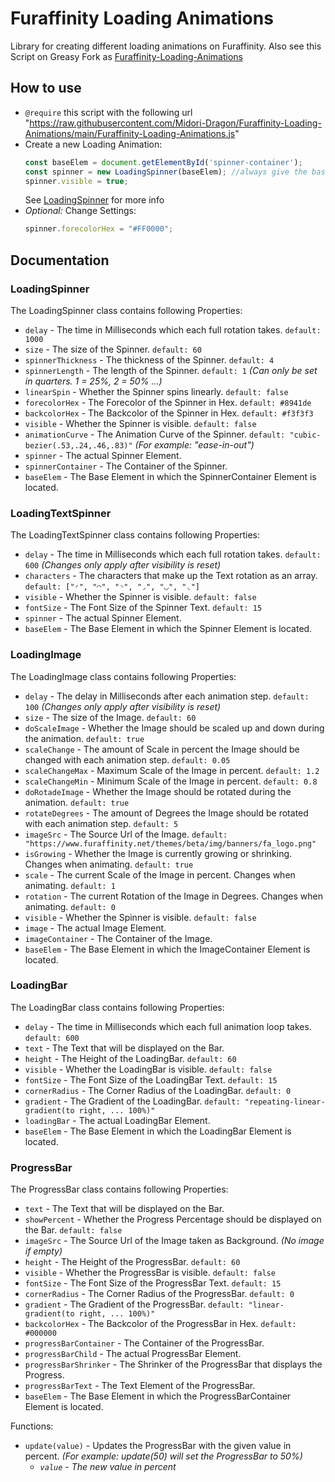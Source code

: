 # Furaffinity Loading Animations

Library for creating different loading animations on Furaffinity. Also see this Script on Greasy Fork as [Furaffinity-Loading-Animations](https://greasyfork.org/de/scripts/485153-furaffinity-loading-animations)

## How to use

- `@require` this script with the following url "https://raw.githubusercontent.com/Midori-Dragon/Furaffinity-Loading-Animations/main/Furaffinity-Loading-Animations.js"
  <br>
- Create a new Loading Animation:
  ```javascript
  const baseElem = document.getElementById('spinner-container');
  const spinner = new LoadingSpinner(baseElem); //always give the baseElem as parameter
  spinner.visible = true;
  ```
  See [LoadingSpinner](#loadingspinner) for more info
  <br>
- _Optional:_ Change Settings:
  ```javascript
  spinner.forecolorHex = "#FF0000";
  ```

## Documentation

### LoadingSpinner

The LoadingSpinner class contains following Properties:

- `delay` - The time in Milliseconds which each full rotation takes. `default: 1000`
- `size` - The size of the Spinner. `default: 60`
- `spinnerThickness` - The thickness of the Spinner. `default: 4`
- `spinnerLength` - The length of the Spinner. `default: 1` _(Can only be set in quarters. 1 = 25%, 2 = 50% ...)_
- `linearSpin` - Whether the Spinner spins linearly. `default: false`
- `forecolorHex` - The Forecolor of the Spinner in Hex. `default: #8941de`
- `backcolorHex` - The Backcolor of the Spinner in Hex. `default: #f3f3f3`
- `visible` - Whether the Spinner is visible. `default: false`
- `animationCurve` - The Animation Curve of the Spinner. `default: "cubic-bezier(.53,.24,.46,.83)"` _(For example: "ease-in-out")_
- `spinner` - The actual Spinner Element.
- `spinnerContainer` - The Container of the Spinner.
- `baseElem` - The Base Element in which the SpinnerContainer Element is located.

### LoadingTextSpinner

The LoadingTextSpinner class contains following Properties:

- `delay` - The time in Milliseconds which each full rotation takes. `default: 600` _(Changes only apply after visibility is reset)_
- `characters` - The characters that make up the Text rotation as an array. `default: ["◜", "◠", "◝", "◞", "◡", "◟"]`
- `visible` - Whether the Spinner is visible. `default: false`
- `fontSize` - The Font Size of the Spinner Text. `default: 15`
- `spinner` - The actual Spinner Element.
- `baseElem` - The Base Element in which the Spinner Element is located.

### LoadingImage

The LoadingImage class contains following Properties:

- `delay` - The delay in Milliseconds after each animation step. `default: 100` _(Changes only apply after visibility is reset)_
- `size` - The size of the Image. `default: 60`
- `doScaleImage` - Whether the Image should be scaled up and down during the animation. `default: true`
- `scaleChange` - The amount of Scale in percent the Image should be changed with each animation step. `default: 0.05`
- `scaleChangeMax` - Maximum Scale of the Image in percent. `default: 1.2`
- `scaleChangeMin` - Minimum Scale of the Image in percent. `default: 0.8`
- `doRotadeImage` - Whether the Image should be rotated during the animation. `default: true`
- `rotateDegrees` - The amount of Degrees the Image should be rotated with each animation step. `default: 5`
- `imageSrc` - The Source Url of the Image. `default: "https://www.furaffinity.net/themes/beta/img/banners/fa_logo.png"`
- `isGrowing` - Whether the Image is currently growing or shrinking. Changes when animating. `default: true`
- `scale` - The current Scale of the Image in percent. Changes when animating. `default: 1`
- `rotation` - The current Rotation of the Image in Degrees. Changes when animating. `default: 0`
- `visible` - Whether the Spinner is visible. `default: false`
- `image` - The actual Image Element.
- `imageContainer` - The Container of the Image.
- `baseElem` - The Base Element in which the ImageContainer Element is located.

### LoadingBar

The LoadingBar class contains following Properties:

- `delay` - The time in Milliseconds which each full animation loop takes. `default: 600`
- `text` - The Text that will be displayed on the Bar.
- `height` - The Height of the LoadingBar. `default: 60`
- `visible` - Whether the LoadingBar is visible. `default: false`
- `fontSize` - The Font Size of the LoadingBar Text. `default: 15`
- `cornerRadius` - The Corner Radius of the LoadingBar. `default: 0`
- `gradient` - The Gradient of the LoadingBar. `default: "repeating-linear-gradient(to right, ... 100%)"`
- `loadingBar` - The actual LoadingBar Element.
- `baseElem` - The Base Element in which the LoadingBar Element is located.

### ProgressBar

The ProgressBar class contains following Properties:

- `text` - The Text that will be displayed on the Bar.
- `showPercent` - Whether the Progress Percentage should be displayed on the Bar. `default: false`
- `imageSrc` - The Source Url of the Image taken as Background. _(No image if empty)_
- `height` - The Height of the ProgressBar. `default: 60`
- `visible` - Whether the ProgressBar is visible. `default: false`
- `fontSize` - The Font Size of the ProgressBar Text. `default: 15`
- `cornerRadius` - The Corner Radius of the ProgressBar. `default: 0`
- `gradient` - The Gradient of the ProgressBar. `default: "linear-gradient(to right, ... 100%)"`
- `backcolorHex` - The Backcolor of the ProgressBar in Hex. `default: #000000`
- `progressBarContainer` - The Container of the ProgressBar.
- `progressBarChild` - The actual ProgressBar Element.
- `progressBarShrinker` - The Shrinker of the ProgressBar that displays the Progress.
- `progressBarText` - The Text Element of the ProgressBar.
- `baseElem` - The Base Element in which the ProgressBarContainer Element is located.

Functions:

- `update(value)` - Updates the ProgressBar with the given value in percent. _(For example: update(50) will set the ProgressBar to 50%)_
  - _`value` - The new value in percent_
